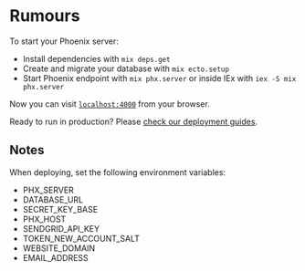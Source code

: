# Rumours

To start your Phoenix server:

  * Install dependencies with `mix deps.get`
  * Create and migrate your database with `mix ecto.setup`
  * Start Phoenix endpoint with `mix phx.server` or inside IEx with `iex -S mix phx.server`

Now you can visit [`localhost:4000`](http://localhost:4000) from your browser.

Ready to run in production? Please [check our deployment guides](https://hexdocs.pm/phoenix/deployment.html).

## Notes
  When deploying, set the following environment variables:
  - PHX_SERVER
  - DATABASE_URL
  - SECRET_KEY_BASE
  - PHX_HOST
  - SENDGRID_API_KEY
  - TOKEN_NEW_ACCOUNT_SALT
  - WEBSITE_DOMAIN
  - EMAIL_ADDRESS
